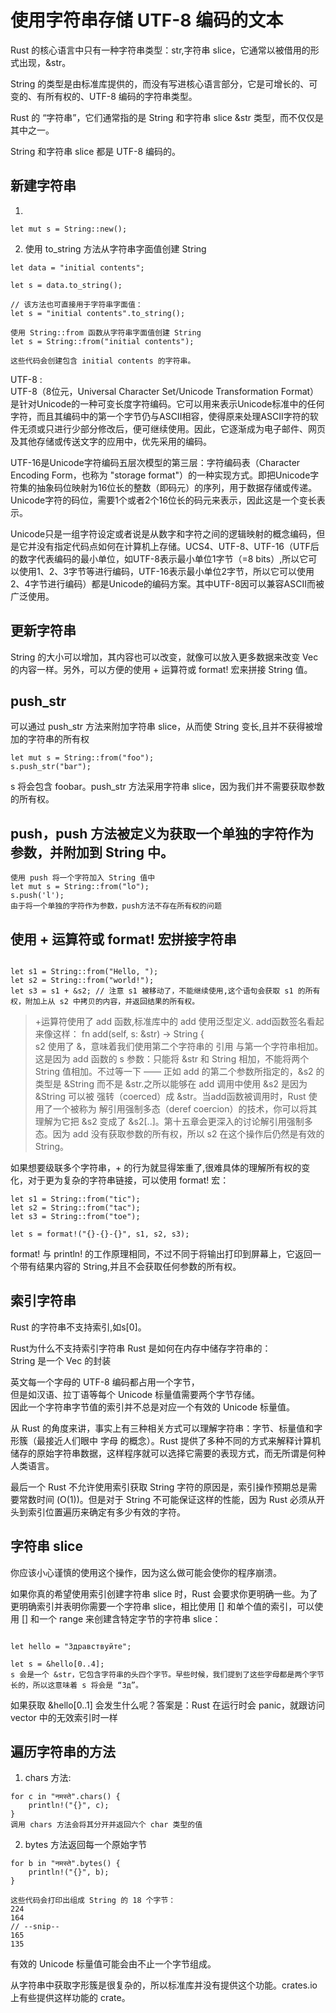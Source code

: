 # 使用字符串存储 UTF-8 编码的文本
Rust 的核心语言中只有一种字符串类型：str,字符串 slice，它通常以被借用的形式出现，&str。  

String 的类型是由标准库提供的，而没有写进核心语言部分，它是可增长的、可变的、有所有权的、UTF-8 编码的字符串类型。

Rust 的 “字符串”，它们通常指的是 String 和字符串 slice &str 类型，而不仅仅是其中之一。

String 和字符串 slice 都是 UTF-8 编码的。

## 新建字符串
1. 
```
let mut s = String::new();
```

2. 使用 to_string 方法从字符串字面值创建 String
```
let data = "initial contents";

let s = data.to_string();

// 该方法也可直接用于字符串字面值：
let s = "initial contents".to_string();

使用 String::from 函数从字符串字面值创建 String
let s = String::from("initial contents");

这些代码会创建包含 initial contents 的字符串。
```

UTF-8 :  
UTF-8（8位元，Universal Character Set/Unicode Transformation Format）是针对Unicode的一种可变长度字符编码。它可以用来表示Unicode标准中的任何字符，而且其编码中的第一个字节仍与ASCII相容，使得原来处理ASCII字符的软件无须或只进行少部分修改后，便可继续使用。因此，它逐渐成为电子邮件、网页及其他存储或传送文字的应用中，优先采用的编码。

UTF-16是Unicode字符编码五层次模型的第三层：字符编码表（Character Encoding Form，也称为 "storage format"）的一种实现方式。即把Unicode字符集的抽象码位映射为16位长的整数（即码元）的序列，用于数据存储或传递。Unicode字符的码位，需要1个或者2个16位长的码元来表示，因此这是一个变长表示。

Unicode只是一组字符设定或者说是从数字和字符之间的逻辑映射的概念编码，但是它并没有指定代码点如何在计算机上存储。UCS4、UTF-8、UTF-16（UTF后的数字代表编码的最小单位，如UTF-8表示最小单位1字节（=8 bits）,所以它可以使用1、2、3字节等进行编码，UTF-16表示最小单位2字节，所以它可以使用2、4字节进行编码）都是Unicode的编码方案。其中UTF-8因可以兼容ASCII而被广泛使用。

## 更新字符串
String 的大小可以增加，其内容也可以改变，就像可以放入更多数据来改变 Vec 的内容一样。另外，可以方便的使用 + 运算符或 format! 宏来拼接 String 值。
## push_str 
可以通过 push_str 方法来附加字符串 slice，从而使 String 变长,且并不获得被增加的字符串的所有权
```
let mut s = String::from("foo");
s.push_str("bar");
```
s 将会包含 foobar。push_str 方法采用字符串 slice，因为我们并不需要获取参数的所有权。

## push，push 方法被定义为获取一个单独的字符作为参数，并附加到 String 中。
```
使用 push 将一个字符加入 String 值中
let mut s = String::from("lo");
s.push('l');
由于将一个单独的字符作为参数，push方法不存在所有权的问题
```

## 使用 + 运算符或 format! 宏拼接字符串
```

let s1 = String::from("Hello, ");
let s2 = String::from("world!");
let s3 = s1 + &s2; // 注意 s1 被移动了，不能继续使用,这个语句会获取 s1 的所有权，附加上从 s2 中拷贝的内容，并返回结果的所有权。

```
> +运算符使用了 add 函数,标准库中的 add 使用泛型定义. add函数签名看起来像这样： fn add(self, s: &str) -> String {   
    s2  使用了 &，意味着我们使用第二个字符串的 引用 与第一个字符串相加。这是因为 add 函数的 s 参数：只能将 &str 和 String 相加，不能将两个 String 值相加。不过等一下 —— 正如 add 的第二个参数所指定的，&s2 的类型是 &String 而不是 &str.之所以能够在 add 调用中使用 &s2 是因为 &String 可以被 强转（coerced）成 &str。当add函数被调用时，Rust 使用了一个被称为 解引用强制多态（deref coercion）的技术，你可以将其理解为它把 &s2 变成了 &s2[..]。第十五章会更深入的讨论解引用强制多态。因为 add 没有获取参数的所有权，所以 s2 在这个操作后仍然是有效的 String。

如果想要级联多个字符串，+ 的行为就显得笨重了,很难具体的理解所有权的变化，对于更为复杂的字符串链接，可以使用 format! 宏：  
```
let s1 = String::from("tic");
let s2 = String::from("tac");
let s3 = String::from("toe");

let s = format!("{}-{}-{}", s1, s2, s3);
```
format! 与 println! 的工作原理相同，不过不同于将输出打印到屏幕上，它返回一个带有结果内容的 String,并且不会获取任何参数的所有权。

## 索引字符串
Rust 的字符串不支持索引,如s[0]。

Rust为什么不支持索引字符串
Rust 是如何在内存中储存字符串的：  
String 是一个 Vec<u8> 的封装

英文每一个字母的 UTF-8 编码都占用一个字节，  
但是如汉语、拉丁语等每个 Unicode 标量值需要两个字节存储。  
因此一个字符串字节值的索引并不总是对应一个有效的 Unicode 标量值。

从 Rust 的角度来讲，事实上有三种相关方式可以理解字符串：字节、标量值和字形簇（最接近人们眼中 字母 的概念）。Rust 提供了多种不同的方式来解释计算机储存的原始字符串数据，这样程序就可以选择它需要的表现方式，而无所谓是何种人类语言。

最后一个 Rust 不允许使用索引获取 String 字符的原因是，索引操作预期总是需要常数时间 (O(1))。但是对于 String 不可能保证这样的性能，因为 Rust 必须从开头到索引位置遍历来确定有多少有效的字符。

## 字符串 slice
你应该小心谨慎的使用这个操作，因为这么做可能会使你的程序崩溃。

如果你真的希望使用索引创建字符串 slice 时，Rust 会要求你更明确一些。为了更明确索引并表明你需要一个字符串 slice，相比使用 [] 和单个值的索引，可以使用 [] 和一个 range 来创建含特定字节的字符串 slice：
```

let hello = "Здравствуйте";

let s = &hello[0..4];
s 会是一个 &str，它包含字符串的头四个字节。早些时候，我们提到了这些字母都是两个字节长的，所以这意味着 s 将会是 “Зд”。
```

如果获取 &hello[0..1] 会发生什么呢？答案是：Rust 在运行时会 panic，就跟访问 vector 中的无效索引时一样

## 遍历字符串的方法
1. chars 方法:  
```
for c in "नमस्ते".chars() {
    println!("{}", c);
}
调用 chars 方法会将其分开并返回六个 char 类型的值
```
2. bytes 方法返回每一个原始字节  
```
for b in "नमस्ते".bytes() {
    println!("{}", b);
}

这些代码会打印出组成 String 的 18 个字节：
224
164
// --snip--
165
135
```

有效的 Unicode 标量值可能会由不止一个字节组成。  

从字符串中获取字形簇是很复杂的，所以标准库并没有提供这个功能。crates.io 上有些提供这样功能的 crate。

